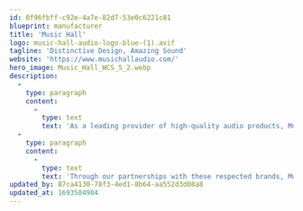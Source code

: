 ```yaml
---
id: 0f96fbff-c92e-4a7e-82d7-53e0c6221c81
blueprint: manufacturer
title: 'Music Hall'
logo: music-hall-audio-logo-blue-(1).avif
tagline: 'Distinctive Design, Amazing Sound'
website: 'https://www.musichallaudio.com/'
hero_image: Music_Hall_WCS_5_2.webp
description:
  -
    type: paragraph
    content:
      -
        type: text
        text: 'As a leading provider of high-quality audio products, Music Hall is proud to be the US distributor of several exceptional brands, including Music Hall itself, Bellari, and Spin Clean. We work closely with these companies to bring their outstanding products to a wider audience, providing music lovers with access to the best audio equipment available.'
  -
    type: paragraph
    content:
      -
        type: text
        text: 'Through our partnerships with these respected brands, Music Hall is able to offer a diverse range of audio products, from turntables and phono preamps to headphone amplifiers and record cleaning solutions. With a commitment to exceptional quality and performance, all of our distributed brands share our passion for delivering the best possible audio experience to our customers.'
updated_by: 87ca4130-78f3-4ed1-8b64-aa552d3d08a8
updated_at: 1693504904
---
```

